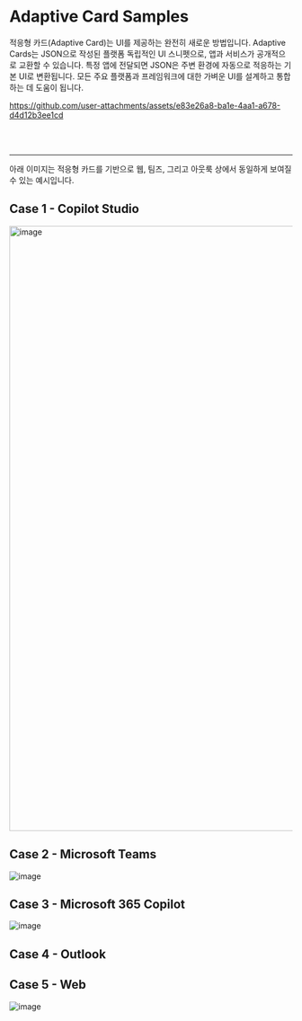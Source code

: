 Adaptive Card Samples
===
적응형 카드(Adaptive Card)는 UI를 제공하는 완전히 새로운 방법입니다. 
Adaptive Cards는 JSON으로 작성된 플랫폼 독립적인 UI 스니펫으로, 앱과 서비스가 공개적으로 교환할 수 있습니다. 특정 앱에 전달되면 JSON은 주변 환경에 자동으로 적응하는 기본 UI로 변환됩니다. 모든 주요 플랫폼과 프레임워크에 대한 가벼운 UI를 설계하고 통합하는 데 도움이 됩니다.

https://github.com/user-attachments/assets/e83e26a8-ba1e-4aa1-a678-d4d12b3ee1cd

<br/>
<br/>

---
아래 이미지는 적응형 카드를 기반으로 웹, 팀즈, 그리고 아웃룩 상에서 동일하게 보여질 수 있는 예시입니다.
## Case 1 - Copilot Studio
<img width="1077" alt="image" src="https://github.com/user-attachments/assets/756fd5b7-6aad-462c-91cf-c358ae4b9377" />

## Case 2 - Microsoft Teams
![image](https://github.com/user-attachments/assets/3d02c88e-640e-4a97-ba01-848b7ee774da)

## Case 3 - Microsoft 365 Copilot
![image](https://github.com/user-attachments/assets/3e597dd2-b3a5-44f7-9e38-cb8df625e79b)


## Case 4 - Outlook

## Case 5 - Web
![image](https://github.com/user-attachments/assets/25fe39a5-f40b-4177-9731-0c1012e5838f)
